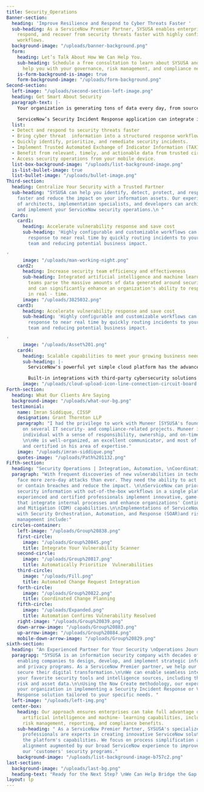 ```yaml
---
title: Security_Operations
Banner-section:
  heading: 'Improve Resilience and Respond to Cyber Threats Faster '
  sub-heading: As a ServiceNow Premier Partner, SYSUSA enables enterprises to identify,
    respond, and recover from security threats faster with highly configurable digital
    workflows.
  background-image: "/uploads/banner-background.png"
  form:
    heading: Let’s Talk About How We Can Help You.
    sub-heading: Schedule a free consultation to learn about SYSUSA and how we can
      help you with your governance, risk management, and compliance needs
    is-form-background-is-image: true
    form-background-image: "/uploads/form-background.png"
Second-section:
  left-image: "/uploads/second-section-left-image.png"
  heading: Get Smart About Security
  paragraph-text: |-
    Your organization is generating tons of data every day, from sources ranging from websites and, applications to, networks, and IoT sensors, etc. That information has value, including helping your business identify threats and weaknesses.

    ServiceNow’s Security Incident Response application can integrate intelligence into your security operations and automate incident response to reduce response time and business impact.
  list:
  - Detect and respond to security threats faster
  - Bring cyber threat  information into a structured response workflow
  - Quickly identify, prioritize, and remediate security incidents.
  - Implement Trusted Automated Exchange of Indicator Information (TAXII™)
  - Benefit from relevant, timely, and actionable data from trusted circles.
  - Access security operations from your mobile device.
  list-box-background-image: "/uploads/list-background-image.png"
  is-list-bullet-image: true
  list-bullet-image: "/uploads/bullet-image.png"
Third-section:
  heading: Centralize Your Security with a Trusted Partner
  sub-heading: "SYSUSA can help you identify, detect, protect, and respond to cyberthreats
    faster and reduce the impact on your information assets. Our experienced team
    of architects, implementation specialists, and developers can architect, build,
    and implement your ServiceNow security operations.\n "
  Cards:
    card1:
      heading: Accelerate vulnerability response and save cost
      sub-heading: 'Highly configurable and customizable workflows can speed up vulnerability
        response to near real time by quickly routing incidents to your remediation
        team and reducing potential business impact.

'
      image: "/uploads/man-working-night.png"
    card2:
      heading: Increase security team efficiency and effectiveness
      sub-heading: Integrated artificial intelligence and machine learning help security
        teams parse the massive amounts of data generated around security threats
        and can significantly enhance an organization's ability to respond to incidents
        in real - time.
      image: "/uploads/3825032.png"
    card3:
      heading: Accelerate vulnerability response and save cost
      sub-heading: 'Highly configurable and customizable workflows can speed up vulnerability
        response to near real time by quickly routing incidents to your remediation
        team and reducing potential business impact.

'
      image: "/uploads/Asset%201.png"
    card4:
      heading: Scalable capabilities to meet your growing business needs
      sub-heading: |-
        ServiceNow's powerful yet simple cloud platform has the advanced capacity and infrastructure necessary to integrate IT strategy, design, and operation.

        Built-in integrations with third-party cybersecurity solutions and partner-developed integrations from the ServiceNow Store, ensure your implementation is ready to meet your current and future security incident response needs.
      image: "/uploads/cloud-upload-icon-line-connection-circuit-board.png"
Forth-section:
  heading: What Our Clients Are Saying
  background-image: "/uploads/what-our-bg.png"
  testimonial:
    name: Imran Siddique, CISSP
    designation: Grant Thornton LLP
    paragraph: "I had the privilege to work with Muneer [SYSUSA's founder and CEO]
      on several IT security- and compliance-related projects. Muneer is a hard-working
      individual with a sense of responsibility, ownership, and on-time delivery.
      \n\nHe is well-organized, an excellent communicator, and most of all well-trained
      and certified in his area of expertise."
    image: "/uploads/imran-siddique.png"
    quotes-image: "/uploads/Path%201132.png"
Fifth-section:
  heading: "Security Operations | Integration, Automation, \nCoordination, Validation"
  paragraph: "With frequent discoveries of new vulnerabilities in technologies, organizations
    face more zero-day attacks than ever. They need the ability to act fast to prevent
    or contain breaches and reduce the impact. \n\nServiceNow can prioritize your
    security information with out-of-the-box workflows in a single platform. SYSUSA’s
    experienced and certified professionals implement innovative, game-changing solutions
    that integrate internal processes and enhance organizations' Continuous Diagnostic
    and Mitigation (CDM) capabilities.\n\nImplementations of ServiceNow Security Operations
    with Security Orchestration, Automation, and Response (SOAR)and risk-based vulnerability
    management include:"
  circles-container:
    left-image: "/uploads/Group%20838.png"
    first-circle:
      image: "/uploads/Group%20845.png"
      title: Integrate Your Vulnerability Scanner
    second-circle:
      image: "/uploads/Group%20817.png"
      title: Automatically Prioritize  Vulnerabilities
    third-circle:
      image: "/uploads/Fill.png"
      title: Automated Change Request Integration
    forth-circle:
      image: "/uploads/Group%20822.png"
      title: Coordinated Change Planning
    fifth-circle:
      image: "/uploads/Expanded.png"
      title: Automation Confirms Vulnerability Resolved
    right-image: "/uploads/Group%20839.png"
    down-arrow-image: "/uploads/Group%20883.png"
    up-arrow-image: "/uploads/Group%20884.png"
    mobile-down-arrow-image: "/uploads/Group%20829.png"
sixth-section:
  heading: "An Experienced Partner for Your Security \nOperations Journey"
  paragrapg: "SYSUSA is an information security company with decades of experience
    enabling companies to design, develop, and implement strategic information security
    and privacy programs. As a ServiceNow Premier partner, we help our customers to
    secure their digital transformation.\n\nWe can enable seamless integration with
    your favorite security tools and intelligence sources, including the Now Platform
    risk and asset data.\n\nUsing the Now Create methodology, our experts can guide
    your organization in implementing a Security Incident Response or Vulnerability
    Response solution tailored to your specific needs. "
  left-image: "/uploads/left-img.png"
  center-box:
    heading: Our approach ensures enterprises can take full advantage of the platform's
      artificial intelligence and machine- learning capabilities, including; advanced
      risk management, reporting, and compliance benefits.
    sub-heading: " As a ServiceNow Premier Partner, SYSUSA's specialized and certified
      professionals are experts in creating innovative ServiceNow solutions that maximize
      the platform's capabilities. We focus on process simplification and human capital
      alignment augmented by our broad ServiceNow experience to improve and evolve
      our 'customers' security programs."
    background-image: "/uploads/list-background-image-b757c2.png"
last-section:
  background-image: "/uploads/last-bg.png"
  heading-text: "Ready for the Next Step? \nWe Can Help Bridge the Gap."
layout: lp
---
```


